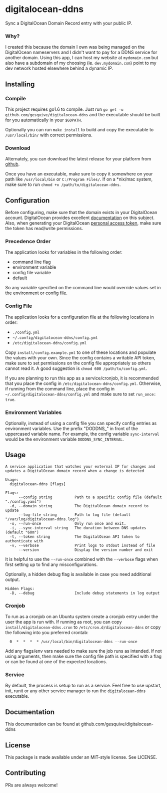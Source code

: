 # digitalocean-ddns

Sync a DigitalOcean Domain Record entry with your public IP.

### Why?
I created this because the domain I own was being managed on the DigitalOcean nameservers and I didn't want to pay for a DDNS service for another domain. Using this app, I can host my website at `mydomain.com` but also have a subdomain of my choosing (ie. `dev.mydomain.com`) point to my dev network hosted elsewhere behind a dynamic IP.

## Installing

### Compile
This project requires go1.6 to compile. Just run `go get -u github.com/gesquive/digitalocean-ddns` and the executable should be built for you automatically in your `$GOPATH`.

Optionally you can run `make install` to build and copy the executable to `/usr/local/bin/` with correct permissions.

### Download
Alternately, you can download the latest release for your platform from [github](https://github.com/gesquive/digitalocean-ddns/releases).

Once you have an executable, make sure to copy it somewhere on your path like `/usr/local/bin` or `C:/Program Files/`.
If on a \*nix/mac system, make sure to run `chmod +x /path/to/digitalocean-ddns`.

## Configuration

Before configuring, make sure that the domain exists in your DigitalOcean account. DigitalOcean provides excellent [documentation](https://www.digitalocean.com/community/tutorials/how-to-set-up-a-host-name-with-digitalocean) on this subject.
Also, when generating your DigitalOcean [personal access token](https://www.digitalocean.com/community/tutorials/how-to-use-the-digitalocean-api-v2#how-to-generate-a-personal-access-token), make sure the token has read/write permissions.


### Precedence Order
The application looks for variables in the following order:
 - command line flag
 - environment variable
 - config file variable
 - default

So any variable specified on the command line would override values set in the environment or config file.

### Config File
The application looks for a configuration file at the following locations in order:
 - `./config.yml`
 - `~/.config/digitalocean-ddns/config.yml`
 - `/etc/digitalocean-ddns/config.yml`

Copy `install/config.example.yml` to one of these locations and populate the values with your own. Since the config contains a writable API token, make sure to set permissions on the config file appropriately so others cannot read it. A good suggestion is `chmod 600 /path/to/config.yml`.

If you are planning to run this app as a service/cronjob, it is recommended that you place the config in `/etc/digitalocean-ddns/config.yml`. Otherwise, if running from the command line, place the config in `~/.config/digitalocean-ddns/config.yml` and make sure to set `run_once: true`.

### Environment Variables
Optionally, instead of using a config file you can specify config entries as environment variables. Use the prefix "DODDNS_" in front of the uppercased variable name. For example, the config variable `sync-interval` would be the environment variable `DODDNS_SYNC_INTERVAL`.

## Usage

```console
A service application that watches your external IP for changes and updates a DigitalOcean domain record when a change is detected

Usage:
  digitalocean-ddns [flags]

Flags:
      --config string          Path to a specific config file (default "./config.yaml")
  -d, --domain string          The DigitalOcean domain record to update
      --log-file string        Path to log file (default "/var/log/digitalocean-ddns.log")
  -o, --run-once               Only run once and exit.
  -i, --sync-interval string   The duration between DNS updates (default "60m")
  -t, --token string           The DigitalOcean API token to authenticate with
  -v, --verbose                Print logs to stdout instead of file
      --version                Display the version number and exit
```

It is helpful to use the `--run-once` combined with the `--verbose` flags when first setting up to find any misconfigurations.

Optionally, a hidden debug flag is available in case you need additional output.
```console
Hidden Flags:
  -D, --debug                  Include debug statements in log output
```


### Cronjob
To run as a cronjob on an Ubuntu system create a cronjob entry under the user the app is run with. If running as root, you can copy `install/digitalocean-ddns.cron` to `/etc/cron.d/digitalocean-ddns` or copy the following into you preferred crontab:
```shell
  0  *  *  *  * /usr/local/bin/digitalocean-ddns --run-once
```

Add any flags/env vars needed to make sure the job runs as intended. If not using arguments, then make sure the config file path is specified with a flag or can be found at one of the expected locations.

### Service
By default, the process is setup to run as a service. Feel free to use upstart, init, runit or any other service manager to run the `digitalocean-ddns` executable.

## Documentation

This documentation can be found at github.com/gesquive/digitalocean-ddns

## License

This package is made available under an MIT-style license. See LICENSE.

## Contributing

PRs are always welcome!


<!-- TODO: Include some default upstart/init scripts -->
<!-- TODO: Include a logrotate script -->
<!-- TODO: Create a detailed service install script -->
